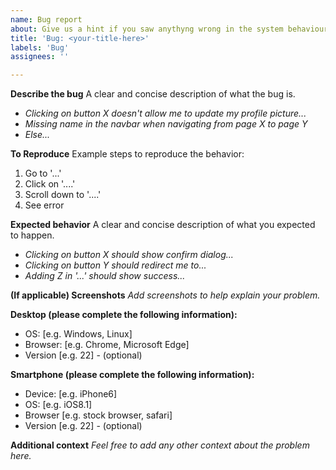 ```yaml
---
name: Bug report
about: Give us a hint if you saw anythyng wrong in the system behaviour & create a report to help us improve.
title: 'Bug: <your-title-here>'
labels: 'Bug'
assignees: ''

---
```


**Describe the bug**
A clear and concise description of what the bug is.
- _Clicking on button X doesn't allow me to update my profile picture..._
- _Missing name in the navbar when navigating from page X to page Y_
- _Else..._

**To Reproduce**
Example steps to reproduce the behavior:
1. Go to '...'
2. Click on '....'
3. Scroll down to '....'
4. See error

**Expected behavior**
A clear and concise description of what you expected to happen.
- _Clicking on button X should show confirm dialog..._
- _Clicking on button Y should redirect me to..._
- _Adding Z in '...' should show success..._

**(If applicable) Screenshots**
_Add screenshots to help explain your problem._

**Desktop (please complete the following information):**
 - OS: [e.g. Windows, Linux]
 - Browser: [e.g. Chrome, Microsoft Edge]
 - Version [e.g. 22] - (optional)

**Smartphone (please complete the following information):**
 - Device: [e.g. iPhone6]
 - OS: [e.g. iOS8.1]
 - Browser [e.g. stock browser, safari]
 - Version [e.g. 22] - (optional)

**Additional context**
_Feel free to add any other context about the problem here._

